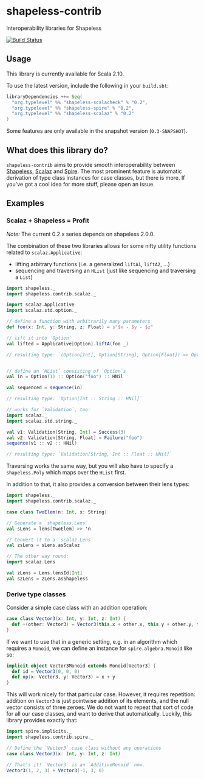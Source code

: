 shapeless-contrib
=================

Interoperability libraries for Shapeless

[![Build Status](https://travis-ci.org/typelevel/shapeless-contrib.png?branch=master)](http://travis-ci.org/typelevel/shapeless-contrib)


Usage
-----

This library is currently available for Scala 2.10.

To use the latest version, include the following in your `build.sbt`:

```scala
libraryDependencies ++= Seq(
  "org.typelevel" %% "shapeless-scalacheck" % "0.2",
  "org.typelevel" %% "shapeless-spire" % "0.2",
  "org.typelevel" %% "shapeless-scalaz" % "0.2"
)
```

Some features are only available in the snapshot version (`0.3-SNAPSHOT`).


What does this library do?
--------------------------

`shapeless-contrib` aims to provide smooth interoperability between [Shapeless](https://github.com/milessabin/shapeless), [Scalaz](https://github.com/scalaz/scalaz) and [Spire](https://github.com/non/spire). The most prominent feature is automatic derivation of type class instances for case classes, but there is more. If you've got a cool idea for more stuff, please open an issue.


Examples
--------

### Scalaz + Shapeless = Profit

_Note:_ The current 0.2.x series depends on shapeless 2.0.0.

The combination of these two libraries allows for some nifty utility functions related to `scalaz.Applicative`:

* lifting arbitrary functions (i.e. a generalized `liftA1`, `liftA2`, ...)
* sequencing and traversing an `HList` (just like sequencing and traversing a `List`)

```scala
import shapeless._
import shapeless.contrib.scalaz._

import scalaz.Applicative
import scalaz.std.option._

// define a function with arbitrarily many parameters
def foo(x: Int, y: String, z: Float) = s"$x - $y - $z"

// lift it into `Option`
val lifted = Applicative[Option].liftA(foo _)

// resulting type: `(Option[Int], Option[String], Option[Float]) => Option[String]`


// define an `HList` consisting of `Option`s
val in = Option(1) :: Option("foo") :: HNil

val sequenced = sequence(in)

// resulting type: `Option[Int :: String :: HNil]`

// works for `Validation`, too:
import scalaz._
import scalaz.std.string._

val v1: Validation[String, Int] = Success(3)
val v2: Validation[String, Float] = Failure("foo")
sequence(v1 :: v2 :: HNil)

// resulting type: `Validation[String, Int :: Float :: HNil]`
```

Traversing works the same way, but you will also have to specify a `shapeless.Poly` which maps over the `HList` first.

In addition to that, it also provides a conversion between their lens types:

```scala
import shapeless._
import shapeless.contrib.scalaz._

case class TwoElem(n: Int, x: String)

// Generate a `shapeless.Lens`
val sLens = lens[TwoElem] >> 'n

// Convert it to a `scalaz.Lens`
val zsLens = sLens.asScalaz

// The other way round:
import scalaz.Lens

val zLens = Lens.lensId[Int]
val szLens = zLens.asShapeless
```

### Derive type classes

Consider a simple case class with an addition operation:

```scala
case class Vector3(x: Int, y: Int, z: Int) {
  def +(other: Vector3) = Vector3(this.x + other.x, this.y + other.y, this.z + other.z)
}
```

If we want to use that in a generic setting, e.g. in an algorithm which requires a `Monoid`, we can define an instance for `spire.algebra.Monoid` like so:

```scala
implicit object Vector3Monoid extends Monoid[Vector3] {
  def id = Vector3(0, 0, 0)
  def op(x: Vector3, y: Vector3) = x + y
}
```

This will work nicely for that particular case. However, it requires repetition: addition on `Vector3` is just pointwise addition of its elements, and the null vector consists of three zeroes. We do not want to repeat that sort of code for all our case classes, and want to derive that automatically. Luckily, this library provides exactly that:

```scala
import spire.implicits._
import shapeless.contrib.spire._

// Define the `Vector3` case class without any operations
case class Vector3(x: Int, y: Int, z: Int)

// That's it! `Vector3` is an `AdditiveMonoid` now.
Vector3(1, 2, 3) + Vector3(-1, 3, 0)
```
